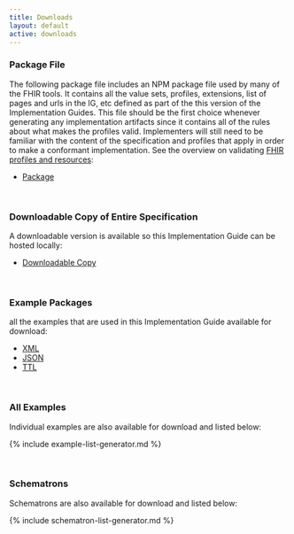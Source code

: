 ```yaml
---
title: Downloads
layout: default
active: downloads
---
```


### Package File

The following package file includes an NPM package file used by many of the FHIR tools.  It contains all the value sets, profiles, extensions, list of pages and urls in the IG, etc defined as part of the this version of the Implementation Guides. This file should be the first choice whenever generating any implementation artifacts since it contains all of the rules about what makes the profiles valid. Implementers will still need to be familiar with the content of the specification and profiles that apply in order to make a conformant implementation. See the overview on validating [FHIR profiles and resources]({{site.data.fhir.path}}validation.html):

- [Package](package.tgz)

<p>&nbsp;</p>

### Downloadable Copy of Entire Specification

A downloadable version is available so this Implementation Guide can be hosted locally:

- [Downloadable Copy](full-ig.zip)

<p>&nbsp;</p>

### Example Packages

all the examples that are used in this Implementation Guide available for download:

- [XML](examples.xml.zip)
- [JSON](examples.json.zip)
- [TTL](examples.ttl.zip)

<p>&nbsp;</p>

### All Examples

Individual examples are also available for download and listed below:

{% include example-list-generator.md %}

<p>&nbsp;</p>

### Schematrons

Schematrons are also available for download and listed below:

{% include schematron-list-generator.md %}
